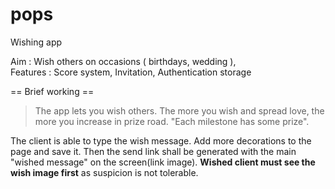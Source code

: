 # pops
Wishing app 

Aim : Wish others on occasions ( birthdays, wedding ),  
Features : Score system, Invitation, Authentication storage  
  
== Brief working ==  
> The app lets you wish others. The more you wish and spread love, the more you increase in prize road. "Each milestone has some prize".  

The client is able to type the wish message. Add more decorations to the page and save it. Then the send link shall be generated with the main "wished message" on the screen(link image).   **Wished client must see the wish image first** as suspicion is not tolerable.  

